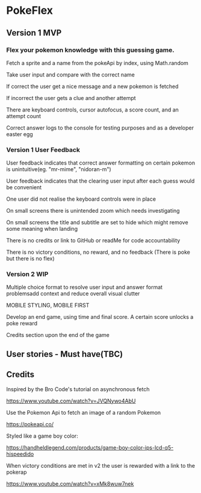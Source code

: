 # PokeFlex

## Version 1 MVP

### Flex your pokemon knowledge with this guessing game. 

Fetch a sprite and a name from the pokeApi by index, using Math.random  

Take user input and compare with the correct name  

If correct the user get a nice message and a new pokemon is fetched   

If incorrect the user gets a clue and another attempt  

There are keyboard controls, cursor autofocus, a score count, and an attempt count  

Correct answer logs to the console for testing purposes and as a developer easter egg  


### Version 1 User Feedback

User feedback indicates that correct answer formatting on certain pokemon is unintuitive(eg. "mr-mime", "nidoran-m")  

User feedback indicates that the clearing user input after each guess would be convenient  

One user did not realise the keyboard controls were in place  

On small screens there is unintended zoom which needs investigating  

On small screens the title and subtitle are set to hide which might remove some meaning when landing  

There is no credits or link to GitHub or readMe for code accountability  

There is no victory conditions, no reward, and no feedback (There is poke but there is no flex)  


### Version 2 WIP

Multiple choice format to resolve user input and answer format problemsadd context and reduce overall visual clutter  

MOBILE STYLING, MOBILE FIRST  

Develop an end game, using time and final score. A certain score unlocks a poke reward   

Credits section upon the end of the game  


## User stories - Must have(TBC)

## Credits

Inspired by the Bro Code's tutorial on asynchronous fetch

https://www.youtube.com/watch?v=JVQNywo4AbU

Use the Pokemon Api to fetch an image of a random Pokemon

https://pokeapi.co/

Styled like a game boy color:

https://handheldlegend.com/products/game-boy-color-ips-lcd-q5-hispeedido

When victory conditions are met in v2 the user is rewarded with a link to the pokerap

https://www.youtube.com/watch?v=xMk8wuw7nek